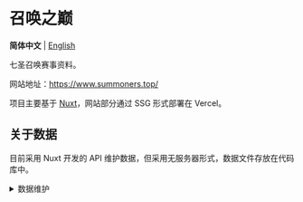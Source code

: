 # 召唤之巅

<p>
<b>简体中文</b> | <a href="https://github.com/gjfleo/summoners-summit/blob/main/README.en.md">English</a>
</p>

七圣召唤赛事资料。

网站地址：https://www.summoners.top/

项目主要基于 [Nuxt](https://nuxt.com/)，网站部分通过 SSG 形式部署在 Vercel。

## 关于数据

目前采用 Nuxt 开发的 API 维护数据，但采用无服务器形式，数据文件存放在代码库中。

<details><summary>数据维护</summary>

### 1. 将代码库克隆到本地

注意项目当前使用 `v3` 分支。

```bash
git checkout v3
git pull
```

### 2. 安装依赖，并在本地启动项目

需要环境：Node.js 20+，pnpm

```bash
pnpm i && pnpm dev
```

### 3. 在浏览器中操作数据，相应的本地数据文件将更新

项目默认运行于 `http://localhost:3000`，本地运行时右上角可进入管理模式。

### 4. 提交变更的数据文件到代码库

推荐使用 Git 工具，也可使用本地页面上右上角的按钮。

参考 Git 命令：

```bash
git add server/data
git commit -m "data"
git push
```

</details>
